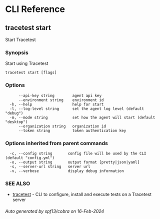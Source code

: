 # CLI Reference
## tracetest start

Start Tracetest

### Synopsis

Start using Tracetest

```
tracetest start [flags]
```

### Options

```
      --api-key string        agent api key
      --environment string    environment id
  -h, --help                  help for start
  -l, --log-level string      set the agent log level (default "debug")
  -m, --mode string           set how the agent will start (default "desktop")
      --organization string   organization id
      --token string          token authentication key
```

### Options inherited from parent commands

```
  -c, --config string       config file will be used by the CLI (default "config.yml")
  -o, --output string       output format [pretty|json|yaml]
  -s, --server-url string   server url
  -v, --verbose             display debug information
```

### SEE ALSO

* [tracetest](tracetest.md)	 - CLI to configure, install and execute tests on a Tracetest server

###### Auto generated by spf13/cobra on 16-Feb-2024

